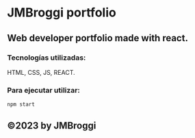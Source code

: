 # JMBroggi portfolio

## Web developer portfolio made with react.

### Tecnologías utilizadas:
HTML, CSS, JS, REACT.

### Para ejecutar utilizar:
`npm start`

##  ©2023 by JMBroggi